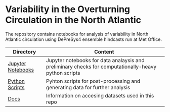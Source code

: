 # Variability in the Overturning Circulation in the North Atlantic

The repository contains notebooks for analysis of variability in North Atlantic circulation using DePreSys4 ensemble hindcasts run at Met Office.

| Directory | Content |
| --- | --- |
| [Jupyter Notebooks](./Notebooks) | Jupyter notebooks for data analaysis and preliminary checks for computationally-heavy python scripts |
| [Python Scripts](./Python_Scripts) | Pyhton scripts for post-processing and generating data for further analysis |
| [Docs](./Docs) | Information on accesing datasets used in this repo | 
